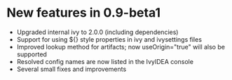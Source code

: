 # New features in 0.9-beta1 #
  * Upgraded internal ivy to 2.0.0 (including dependencies)
  * Support for using ${} style properties in ivy and ivysettings files
  * Improved lookup method for artifacts; now useOrigin="true" will also be supported
  * Resolved config names are now listed in the IvyIDEA console
  * Several small fixes and improvements